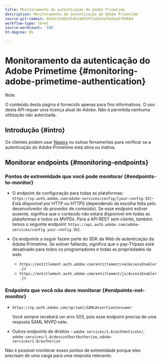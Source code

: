 ```yaml
---
title: Monitoramento da autenticação do Adobe Primetime
description: Monitoramento da autenticação do Adobe Primetime
source-git-commit: 02ebc3548a254b2a6554f1ab34afbb3ea5f09bb8
workflow-type: tm+mt
source-wordcount: '188'
ht-degree: 0%

---
```


# Monitoramento da autenticação do Adobe Primetime {#monitoring-adobe-primetime-authentication}

>[!NOTE]
>
>O conteúdo desta página é fornecido apenas para fins informativos. O uso desta API requer uma licença atual do Adobe. Não é permitida nenhuma utilização não autorizada.

## Introdução {#intro}

Os clientes podem usar [Nagios](http://www.nagios.org) ou outras ferramentas para verificar se a autenticação do Adobe Primetime está ativa ou inativa.

## Monitorar endpoints {#monitoring-endpoints}

### Pontos de extremidade que você pode monitorar {#endpoints-to-monitor}

* O endpoint de configuração para todas as plataformas: `https://sp.auth.adobe.com/adobe-services/config/[your-config-ID]`- Está disponível por HTTP ou HTTPS (dependendo da escolha feita pelo desenvolvedor do provedor de conteúdo). Se esse endpoint estiver ausente, significa que o conteúdo não estará disponível em todas as plataformas e todos os MVPDs. Para a API REST sem cliente, também temos o seguinte endpoint:  `https://api.auth.adobe.com/adobe-services/config your-config-ID]`.

* Os endpoints a seguir fazem parte do SDK da Web de autenticação da Adobe Primetime.  Se estiver faltando, significa que o pay-TVpass está desativado para todos os programadores e todas as propriedades da web:

   * `https://entitlement.auth.adobe.com/entitlement/v4/AccessEnabler.js`
   * `https://entitlement.auth.adobe.com/entitlement/js/AccessEnabler.js`


### Endpoints que você não deve monitorar {#endpoints-not-monitor}

* `https://sp.auth.adobe.com/sp/saml/SAMLAssertionConsumer`

  Você sempre receberá um erro 503, pois esse endpoint precisa de uma resposta SAML MVPD nele.

* Outros endpoints de direitos - `adobe-services/1.0/authenticate/`, `adobe-services/1.0/deviceShortAuthorize`, `adobe-services/1.0/authorize`

Não é possível monitorar esses pontos de extremidade porque eles precisam de uma carga para uma resposta relevante.
